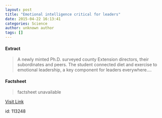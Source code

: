 ```yaml
---
layout: post
title: "Emotional intelligence critical for leaders"
date: 2015-04-22 16:13:41
categories: Science
author: unknown author
tags: []
---
```



#### Extract
>A newly minted Ph.D. surveyed county Extension directors, their subordinates and peers. The student connected diet and exercise to emotional leadership, a key component for leaders everywhere....

#### Factsheet
>factsheet unavailable

[Visit Link](http://feeds.sciencedaily.com/~r/sciencedaily/~3/3tvKWgu5n7k/150422121341.htm)

id:  113248


